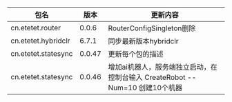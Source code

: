 |包名| 版本 | 更新内容 |
|-------|-------|-------|
|cn.etetet.router| 0.0.6|  RouterConfigSingleton删除 |
|cn.etetet.hybridclr| 6.7.1|  同步最新版本hybridclr|
|cn.etetet.statesync| 0.0.47|  更新每个包的描述|
|cn.etetet.statesync| 0.0.46|  增加ai机器人，服务端独立启动，在控制台输入 CreateRobot --Num=10 创建10个机器|